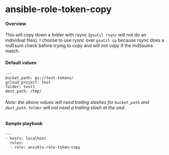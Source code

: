 # ansible-role-token-copy

#### Overview
 This will copy down a folder with rsync (`gsutil rsync` will not do an individual files). I choose to use rysnc over `gsutil cp` because rsync does a md5sum check before trying to copy and will not copy if the md5sums match.

#### Default values
```
---
bucket_path: gs://test-tokens/
gcloud_project: test
folder: test1
dest_path: /tmp/
```
###### Note: the above values will need trailing slashes for `bucket_path` and `dest_path`. `folder` will not need a trailing slash at the end.

#### Sample playbook
```
---
- hosts: localhost
  roles:
  - role: ansible-role-token-copy
  ```
